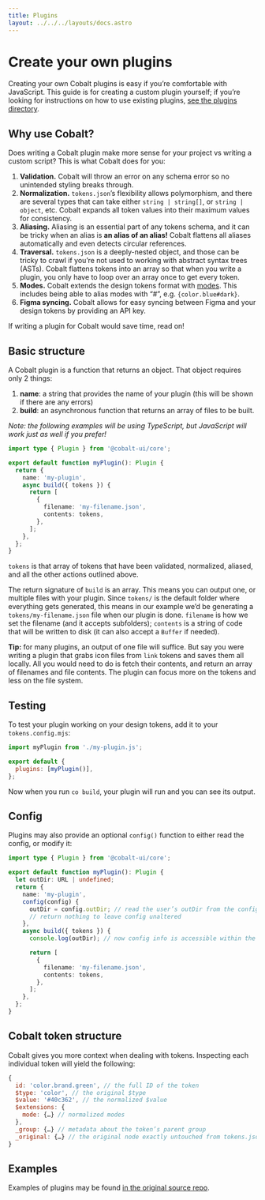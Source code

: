 ```yaml
---
title: Plugins
layout: ../../../layouts/docs.astro
---
```


# Create your own plugins

Creating your own Cobalt plugins is easy if you’re comfortable with JavaScript. This guide is for creating a custom plugin yourself; if you’re looking for instructions on how to use existing plugins, [see the plugins directory](/docs/plugins).

## Why use Cobalt?

Does writing a Cobalt plugin make more sense for your project vs writing a custom script? This is what Cobalt does for you:

1. **Validation.** Cobalt will throw an error on any schema error so no unintended styling breaks through.
2. **Normalization.** `tokens.json`’s flexibility allows polymorphism, and there are several types that can take either `string | string[]`, or `string | object`, etc. Cobalt expands all token values into their maximum values for consistency.
3. **Aliasing.** Aliasing is an essential part of any tokens schema, and it can be tricky when an alias is **an alias of an alias!** Cobalt flattens all aliases automatically and even detects circular references.
4. **Traversal.** `tokens.json` is a deeply-nested object, and those can be tricky to crawl if you’re not used to working with abstract syntax trees (ASTs). Cobalt flattens tokens into an array so that when you write a plugin, you only have to loop over an array once to get every token.
5. **Modes.** Cobalt extends the design tokens format with [modes](/tokens#modes). This includes being able to alias modes with “#”, e.g. `{color.blue#dark}`.
6. **Figma syncing.** Cobalt allows for easy syncing between Figma and your design tokens by providing an API key.

If writing a plugin for Cobalt would save time, read on!

## Basic structure

A Cobalt plugin is a function that returns an object. That object requires only 2 things:

1. **name**: a string that provides the name of your plugin (this will be shown if there are any errors)
2. **build**: an asynchronous function that returns an array of files to be built.

_Note: the following examples will be using TypeScript, but JavaScript will work just as well if you prefer!_

```ts
import type { Plugin } from '@cobalt-ui/core';

export default function myPlugin(): Plugin {
  return {
    name: 'my-plugin',
    async build({ tokens }) {
      return [
        {
          filename: 'my-filename.json',
          contents: tokens,
        },
      ];
    },
  };
}
```

`tokens` is that array of tokens that have been validated, normalized, aliased, and all the other actions outlined above.

The return signature of `build` is an array. This means you can output one, or multiple files with your plugin. Since `tokens/` is the default folder where everything gets generated, this means in our example we’d be generating a `tokens/my-filename.json` file when our plugin is done. `filename` is how we set the filename (and it accepts subfolders); `contents` is a string of code that will be written to disk (it can also accept a `Buffer` if needed).

**Tip:** for many plugins, an output of one file will suffice. But say you were writing a plugin that grabs icon files from `link` tokens and saves them all locally. All you would need to do is fetch their contents, and return an array of filenames and file contents. The plugin can focus more on the tokens and less on the file system.

## Testing

To test your plugin working on your design tokens, add it to your `tokens.config.mjs`:

```js
import myPlugin from './my-plugin.js';

export default {
  plugins: [myPlugin()],
};
```

Now when you run `co build`, your plugin will run and you can see its output.

## Config

Plugins may also provide an optional `config()` function to either read the config, or modify it:

```ts
import type { Plugin } from '@cobalt-ui/core';

export default function myPlugin(): Plugin {
  let outDir: URL | undefined;
  return {
    name: 'my-plugin',
    config(config) {
      outDir = config.outDir; // read the user’s outDir from the config, and save it
      // return nothing to leave config unaltered
    },
    async build({ tokens }) {
      console.log(outDir); // now config info is accessible within the build() function

      return [
        {
          filename: 'my-filename.json',
          contents: tokens,
        },
      ];
    },
  };
}
```

## Cobalt token structure

Cobalt gives you more context when dealing with tokens. Inspecting each individual token will yield the following:

```js
{
  id: 'color.brand.green', // the full ID of the token
  $type: 'color', // the original $type
  $value: '#40c362', // the normalized $value
  $extensions: {
    mode: {…} // normalized modes
  },
  _group: {…} // metadata about the token’s parent group
  _original: {…} // the original node exactly untouched from tokens.json (including unresolved aliases, etc.)
}
```

## Examples

Examples of plugins may be found [in the original source repo](https://github.com/drwpow/cobalt-ui/tree/main/packages).
